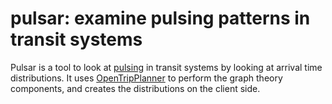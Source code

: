 # pulsar: examine pulsing patterns in transit systems

Pulsar is a tool to look at [pulsing](http://www.humantransit.org/2010/12/basics-finding-your-pulse.html) in transit
systems by looking at arrival time distributions. It uses [OpenTripPlanner](http://opentripplanner.org) to perform
the graph theory components, and creates the distributions on the client side.
